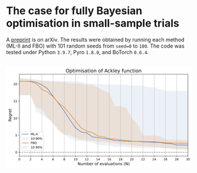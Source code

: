 # The case for fully Bayesian optimisation in small-sample trials

A [preprint](https://arxiv.org/abs/2208.13960) is on arXiv. The results were obtained by running each method (ML-II and FBO) with 101 random seeds from `seed=0` to `100`. The code was tested under Python `3.9.7`, Pyro `1.8.0`, and BoTorch `0.6.4`.


&nbsp;
![](results.png)
